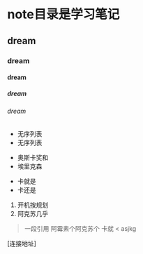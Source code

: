 # note目录是学习笔记
## dream
### dream 
#### dream 
##### dream
###### dream
* 无序列表
* 无序列表
+ 奥斯卡奖和
+ 埃里克森
- 卡就是
- 卡还是
1. 开机按规划
2. 阿克苏几乎
> 一段引用
> 阿霉素个阿克苏个
> 卡就
< 
asjkg

[连接地址]
